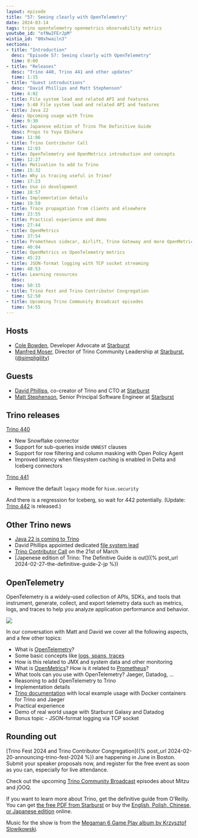 ```yaml
---
layout: episode
title: "57: Seeing clearly with OpenTelemetry"
date: 2024-03-14
tags: trino opentelemetry openmetrics observability metrics
youtube_id: "ofNw2FErJpM"
wistia_id: "00xhwailn3"
sections:
- title: "Introduction"
  desc: "Episode 57: Seeing clearly with OpenTelemetry"
  time: 0:00
- title: "Releases"
  desc: "Trino 440, Trino 441 and other updates"
  time: 1:15
- title: "Guest introductions"
  desc: "David Phillips and Matt Stephenson"
  time: 4:02
- title: File system lead and related API and features
  time: 5:48 File system lead and related API and features
- title: Java 22
  desc: Upcoming usage with Trino
  time: 9:30
- title: Japanese edition of Trino The Definitive Guide
  desc: Props to Yuya Ebihara
  time: 11:06
- title: Trino Contributor Call
  time: 12:03
- title: OpenTelemetry and OpenMetrics introduction and concepts
  time: 12:27
- title: Motivation to add to Trino
  time: 15:32
- title: Why is tracing useful in Trino?
  time: 17:23
- title: Use in development
  time: 18:57
- title: Implementation details
  time: 19:59
- title: Trace propagation from clients and elsewhere
  time: 23:55
- title: Practical experience and demo
  time: 27:44
- title: OpenMetrics
  time: 37:54
- title: Prometheus sidecar, Airlift, Trino Gateway and more OpenMetrics
  time: 40:04
- title: OpenMetrics vs OpenTelemetry metrics
  time: 45:23
- title: JSON-format logging with TCP socket streaming
  time: 48:53
- title: Learning resources
  desc:
  time: 50:15
- title: Trino Fest and Trino Contributor Congregation
  time: 52:50
- title: Upcoming Trino Community Broadcast episodes
  time: 54:55
---
```


## Hosts

* [Cole Bowden](https://www.linkedin.com/in/cole-m-bowden), Developer Advocate
  at [Starburst](https://starburst.io)
* [Manfred Moser](https://www.linkedin.com/in/manfredmoser), Director of Trino
  Community Leadership at [Starburst](https://starburst.io),
  ([@simpligility](https://twitter.com/simpligility))

## Guests

* [David Phillips](https://www.linkedin.com/in/electrum/), co-creator of Trino
  and CTO at [Starburst](https://starburst.io)
* [Matt Stephenson](https://www.linkedin.com/in/jmstephenson/), Senior Principal
  Software Engineer at [Starburst](https://starburst.io)

## Trino releases

[Trino 440](https://trino.io/docs/current/release/release-440.html)

* New Snowflake connector
* Support for sub-queries inside `UNNEST` clauses
* Support for row filtering and column masking with Open Policy Agent
* Improved latency when filesystem caching is enabled in Delta and Iceberg connectors

[Trino 441](https://trino.io/docs/current/release/release-441.html)

* Remove the default `legacy` mode for `hive.security`

And there is a regression for Iceberg, so wait for 442 potentially. (Update:
[Trino 442](https://trino.io/docs/current/release/release-442.html) is released.)

## Other Trino news

* [Java 22 is coming to Trino](https://github.com/trinodb/trino/issues/20980)
* David Phillips appointed dedicated [file system lead]({{site.url}}/development/roles.html#file-system-lead.html)
* [Trino Contributor Call](https://github.com/trinodb/trino/wiki/Contributor-meetings#trino-contributor-call-21-mar-2024) on the 21st of March
* [Japenese edition of Trino: The Definitive Guide is out]({%  post_url 2024-02-27-the-definitive-guide-2-jp %})

## OpenTelemetry

OpenTelemetry is a widely-used collection of APIs, SDKs, and tools that
instrument, generate, collect, and export telemetry data such as metrics, logs,
and traces to help you analyze application performance and behavior.

<a href="{{site.url}}/ecosystem/add-on.html#opentelemetry">
  <img src="{{site.url}}/assets/images/logos/opentelemetry.png">
</a>

In our conversation with Matt and David we cover all the following aspects, and
a few other topics:

* What is [OpenTelemetry]({{site.url}}/ecosystem/add-on#opentelemetry)?
* Some basic concepts like [logs, spans, traces](https://opentelemetry.io/docs/concepts/observability-primer/)
* How is this related to JMX and system data and other monitoring
* What is [OpenMetrics](https://openmetrics.io/)? How is it related to
  [Prometheus]({{site.url}}/ecosystem/data-source.html#prometheus)?
* What tools can you use with OpenTelemetry? Jaeger, Datadog, ...
* Reasoning to add OpenTelemetry to Trino
* Implementation details
* [Trino documentation]({{site.url}}/docs/current/admin/opentelemetry.html) with
  local example usage with Docker containers for Trino and Jaeger
* Practical experience
* Demo of real world usage with Starburst Galaxy and Datadog
* Bonus topic - JSON-format logging via TCP socket

## Rounding out

[Trino Fest 2024 and Trino Contributor Congregation]({% post_url
2024-02-20-announcing-trino-fest-2024 %}) are happening in June in Boston.
Submit your speaker proposals now, and register for the free event as soon as
you can, especially for live attendance.

Check out the upcoming [Trino Community
Broadcast]({{site.url}}/broadcast/index.html) episodes about Mitzu and jOOQ.

If you want to learn more about Trino, get the definitive guide from O'Reilly.
You can get [the free PDF from
Starburst](https://www.starburst.io/info/oreilly-trino-guide/) or buy the
[English, Polish, Chinese, or Japanese
edition]({{site.url}}/trino-the-definitive-guide.html) online.

Music for the show is from the [Megaman 6 Game Play album by Krzysztof
Slowikowski](https://krzysztofslowikowski.bandcamp.com/album/mega-man-6-gp).